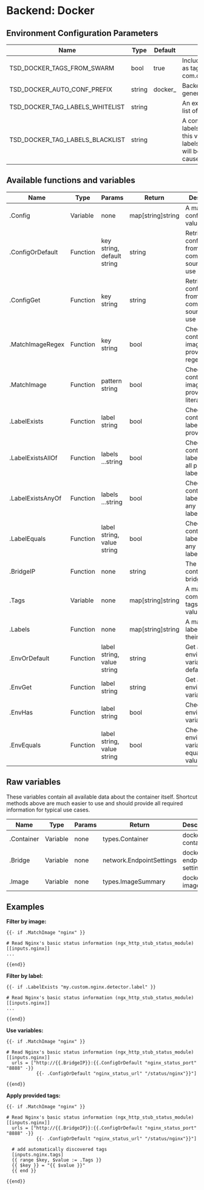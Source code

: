 # Backend: Docker

## Environment Configuration Parameters

| Name                            | Type   | Default | Description                                                                                                                                                                |
| ---                             | ---    | ---     | ---                                                                                                                                                                        |
| TSD_DOCKER_TAGS_FROM_SWARM      | bool   | true    | Include swarm system labels as tags (com.docker.swarm.*, com.docker.stack.namespace)                                                                                                                                       |
| TSD_DOCKER_AUTO_CONF_PREFIX     | string | docker_ | Backend specific prefix for generated files                                                                                                                                |
| TSD_DOCKER_TAG_LABELS_WHITELIST | string |         | An explicit comma-separated list of labels to include as tags                                                                                                              |
| TSD_DOCKER_TAG_LABELS_BLACKLIST | string |         | A comma-separated list of labels to exclude from tags, if this value is non-empty all labels except the listed labels will be included. This may cause cardinality issues. |

## Available functions and variables

| Name              | Type     | Params                     | Return              | Description                                                  |
| ---               | ---      | ---                        | ---                 | ---                                                          |
| .Config           | Variable | none                       | map\[string\]string | A map of all configurations values                           |
| .ConfigOrDefault  | Function | key string, default string | string              | Retrieve a config value from combined sources or use default |
| .ConfigGet        | Function | key string                 | string              | Retrieve a config value from combined sources or use default |
| .MatchImageRegex  | Function | key string                 | bool                | Check container image against provided regex                 |
| .MatchImage       | Function | pattern string             | bool                | Check container image against provided literal string        |
| .LabelExists      | Function | label string               | bool                | Check container labels against provided label                |
| .LabelExistsAllOf | Function | labels ...string           | bool                | Check if container labels contain all provided labels        |
| .LabelExistsAnyOf | Function | labels ...string           | bool                | Check if container labels contain any provided labels        |
| .LabelEquals      | Function | label string, value string | bool                | Check if container labels contain any provided labels        |
| .BridgeIP         | Function | none                       | string              | The actual container bridge ip                               |
| .Tags             | Variable | none                       | map\[string\]string | A map of all computed tags and values                        |
| .Labels           | Function | none                       | map\[string\]string | A map of all labels and their values                         |
| .EnvOrDefault     | Function | label string, value string | string              | Get a environment variable or the default                    |
| .EnvGet           | Function | label string               | string              | Get a environment variable                                   |
| .EnvHas           | Function | label string               | bool                | Check if a environment variable exists                       |
| .EnvEquals        | Function | label string, value string | bool                | Check if a environment variables equals a given value        |


## Raw variables
These variables contain all available data about the container itself. Shortcut methods above are much easier to use and should provide all required information for typical use cases.

| Name       | Type     | Params | Return                   | Description                  |
| ---        | ---      | ---    | ---                      | ---                          |
| .Container | Variable | none   | types.Container          | docker api container         |
| .Bridge    | Variable | none   | network.EndpointSettings | docker api endpoint settings |
| .Image     | Variable | none   | types.ImageSummary       | docker api image             |

## Examples
**Filter by image:**
```
{{- if .MatchImage "nginx" }}

# Read Nginx's basic status information (ngx_http_stub_status_module)
[[inputs.nginx]]
...

{{end}}
```

**Filter by label:**
```
{{- if .LabelExists "my.custom.nginx.detector.label" }}

# Read Nginx's basic status information (ngx_http_stub_status_module)
[[inputs.nginx]]
...

{{end}}
```

**Use variables:**
```
{{- if .MatchImage "nginx" }}

# Read Nginx's basic status information (ngx_http_stub_status_module)
[[inputs.nginx]]
  urls = ["http://{{.BridgeIP}}:{{.ConfigOrDefault "nginx_status_port" "8888" -}}
           {{- .ConfigOrDefault "nginx_status_url" "/status/nginx"}}"]

{{end}}
```

**Apply provided tags:**
```
{{- if .MatchImage "nginx" }}

# Read Nginx's basic status information (ngx_http_stub_status_module)
[[inputs.nginx]]
  urls = ["http://{{.BridgeIP}}:{{.ConfigOrDefault "nginx_status_port" "8888" -}}
           {{- .ConfigOrDefault "nginx_status_url" "/status/nginx"}}"]

  # add automatically discovered tags
  [inputs.nginx.tags]
  {{ range $key, $value := .Tags }}
  {{ $key }} = "{{ $value }}"
  {{ end }}

{{end}}
```
